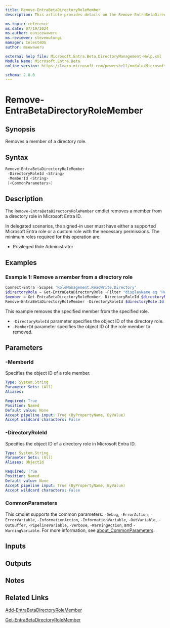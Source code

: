 ```yaml
---
title: Remove-EntraBetaDirectoryRoleMember
description: This article provides details on the Remove-EntraBetaDirectoryRoleMember command.

ms.topic: reference
ms.date: 07/19/2024
ms.author: eunicewaweru
ms.reviewer: stevemutungi
manager: CelesteDG
author: msewaweru

external help file: Microsoft.Entra.Beta.DirectoryManagement-Help.xml
Module Name: Microsoft.Entra.Beta
online version: https://learn.microsoft.com/powershell/module/Microsoft.Entra.Beta/Remove-EntraBetaDirectoryRoleMember

schema: 2.0.0
---
```


# Remove-EntraBetaDirectoryRoleMember

## Synopsis

Removes a member of a directory role.

## Syntax

```powershell
Remove-EntraBetaDirectoryRoleMember
 -DirectoryRoleId <String>
 -MemberId <String>
 [<CommonParameters>]
```

## Description

The `Remove-EntraBetaDirectoryRoleMember` cmdlet removes a member from a directory role in Microsoft Entra ID.

In delegated scenarios, the signed-in user must have either a supported Microsoft Entra role or a custom role with the necessary permissions. The minimum roles required for this operation are:

- Privileged Role Administrator

## Examples

### Example 1: Remove a member from a directory role

```powershell
Connect-Entra -Scopes 'RoleManagement.ReadWrite.Directory'
$directoryRole = Get-EntraBetaDirectoryRole -Filter "displayName eq 'Helpdesk Administrator'"
$member = Get-EntraBetaDirectoryRoleMember -DirectoryRoleId $directoryRole.Id | Select Id, DisplayName, '@odata.type' | Where-Object {$_.DisplayName -eq 'Sawyer Miller'}
Remove-EntraBetaDirectoryRoleMember -DirectoryRoleId $directoryRole.Id -MemberId $member.Id
```

This example removes the specified member from the specified role.

- `-DirectoryRoleId` parameter specifies the object ID of the directory role.
- `-MemberId` parameter specifies the object ID of the role member to removed.

## Parameters

### -MemberId

Specifies the object ID of a role member.

```yaml
Type: System.String
Parameter Sets: (All)
Aliases:

Required: True
Position: Named
Default value: None
Accept pipeline input: True (ByPropertyName, ByValue)
Accept wildcard characters: False
```

### -DirectoryRoleId

Specifies the object ID of a directory role in Microsoft Entra ID.

```yaml
Type: System.String
Parameter Sets: (All)
Aliases: ObjectId

Required: True
Position: Named
Default value: None
Accept pipeline input: True (ByPropertyName, ByValue)
Accept wildcard characters: False
```

### CommonParameters

This cmdlet supports the common parameters: `-Debug`, `-ErrorAction`, `-ErrorVariable`, `-InformationAction`, `-InformationVariable`, `-OutVariable`, `-OutBuffer`, `-PipelineVariable`, `-Verbose`, `-WarningAction`, and `-WarningVariable`. For more information, see [about_CommonParameters](https://go.microsoft.com/fwlink/?LinkID=113216).

## Inputs

## Outputs

## Notes

## Related Links

[Add-EntraBetaDirectoryRoleMember](Add-EntraBetaDirectoryRoleMember.md)

[Get-EntraBetaDirectoryRoleMember](Get-EntraBetaDirectoryRoleMember.md)
